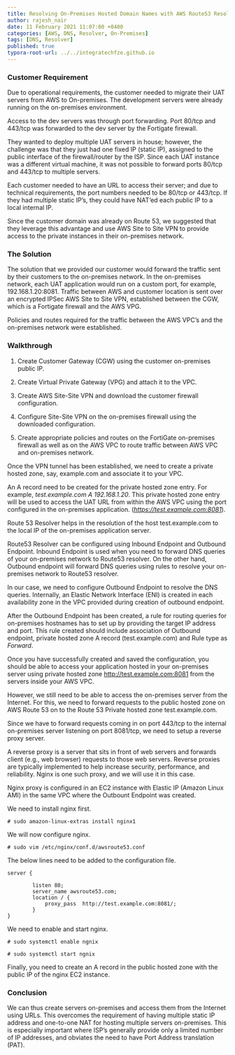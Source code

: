 ```yaml
---
title: Resolving On-Premises Hosted Domain Names with AWS Route53 Resolver
author: rajesh_nair
date: 11 February 2021 11:07:00 +0400
categories: [AWS, DNS, Resolver, On-Premises]
tags: [DNS, Resolver]
published: true
typora-root-url: ../../integratechfze.github.io
---
```


### **Customer Requirement**

Due to operational requirements, the customer needed to migrate their UAT servers from AWS to On-premises. The development servers were already running on the on-premises environment. <br> 

Access to the dev servers was through port forwarding. Port 80/tcp and 443/tcp was forwarded to the dev server by the Fortigate firewall. <br> 

They wanted to deploy multiple UAT servers in house; however, the challenge was that they just had one fixed IP (static IP), assigned to the public interface of the firewall/router by the ISP. Since each UAT instance was a different virtual machine, it was not possible to forward ports 80/tcp and 443/tcp to multiple servers. <br> 

Each customer needed to have an URL to access their server; and due to technical requirements, the port numbers needed to be 80/tcp or 443/tcp. If they had multiple static IP’s, they could have NAT’ed each public IP to a local internal IP. <br> 

Since the customer domain was already on Route 53, we suggested that they leverage this advantage and use AWS Site to Site VPN to provide access to the private instances in their on-premises network.  

### **The Solution**

The solution that we provided our customer would forward the traffic sent by their customers to the on-premises network. In the on-premises network, each UAT application would run on a custom port, for example, 192.168.1.20:8081. Traffic between AWS and customer location is sent over an encrypted IPSec AWS Site to Site VPN, established between the CGW, which is a Fortigate firewall and the AWS VPG.  

Policies and routes required for the traffic between the AWS VPC’s and the on-premises network were established.  

### Walkthrough

1. Create Customer Gateway (CGW) using the customer on-premises public IP.

2. Create Virtual Private Gateway (VPG) and attach it to the VPC.

3. Create AWS Site-Site VPN and download the customer firewall configuration.

4. Configure Site-Site VPN on the on-premises firewall using the downloaded configuration.

5. Create appropriate policies and routes on the FortiGate on-premises firewall as well as on the AWS VPC to route traffic between AWS VPC and on-premises network.  

Once the VPN tunnel has been established, we need to create a private hosted zone, say, example.com and associate it to your VPC.  

An A record need to be created for the private hosted zone entry. For example, *test.example.com A 192.168.1.20*. This private hosted zone entry will be used to access the UAT URL from within the AWS VPC using the port configured in the on-premises application. (*https://test.example.com:8081*).   

Route 53 Resolver helps in the resolution of the host test.example.com to the local IP of the on-premises application server.   

Route53 Resolver can be configured using Inbound Endpoint and Outbound Endpoint. Inbound Endpoint is used when you need to forward DNS queries of your on-premises network to Route53 resolver. On the other hand, Outbound endpoint will forward DNS queries using rules to resolve your on-premises network to Route53 resolver.   

In our case, we need to configure Outbound Endpoint to resolve the DNS queries. Internally, an Elastic Network Interface (ENI) is created in each availability zone in the VPC provided during creation of outbound endpoint.   

 After the Outbound Endpoint has been created, a rule for routing queries for on-premises hostnames has to set up by providing the target IP address and port. This rule created should include association of Outbound endpoint, private hosted zone A record (test.example.com) and Rule type as *Forward*.  

 Once you have successfully created and saved the configuration, you should be able to access your application hosted in your on-premises server using private hosted zone http://test.example.com:8081 from the servers inside your AWS VPC.  

However, we still need to be able to access the on-premises server from the Internet. For this, we need to forward requests to the public hosted zone on AWS Route 53 on to the Route 53 Private hosted zone test.example.com.   

Since we have to forward requests coming in on port 443/tcp to the internal on-premises server listening on port 8081/tcp, we need to setup a reverse proxy server.  

A reverse proxy is a server that sits in front of web servers and forwards client (e.g., web browser) requests to those web servers. Reverse proxies are typically implemented to help increase security, performance, and reliability. Nginx is one such proxy, and we will use it in this case.  

Nginx proxy is configured in an EC2 instance with Elastic IP (Amazon Linux AMI) in the same VPC where the Outbount Endpoint was created.   

We need to install nginx first.  

```
# sudo amazon-linux-extras install nginx1
```

We will now configure nginx. 

```
# sudo vim /etc/nginx/conf.d/awsroute53.conf
```

The below lines need to be added to the configuration file.
```
server {   

		listen 80;   
		server_name awsroute53.com;  
		location / {     
			proxy_pass  http://test.example.com:8081/;   
		}  
}  
```
 

We need to enable and start nginx.
```
# sudo systemctl enable ngnix

# sudo systemctl start ngnix
```
 

Finally, you need to create an A record in the public hosted zone with the public IP of the nginx EC2 instance.  

### **Conclusion**

We can thus create servers on-premises and access them from the Internet using URLs. This overcomes the requirement of having multiple static IP address and one-to-one NAT for hosting multiple servers on-premises. This is especially important where ISP’s generally provide only a limited number of IP addresses, and obviates the need to have Port Address translation (PAT).   
